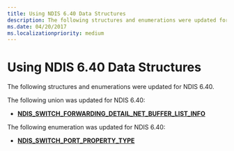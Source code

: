 ```yaml
---
title: Using NDIS 6.40 Data Structures
description: The following structures and enumerations were updated for NDIS 6.40.
ms.date: 04/20/2017
ms.localizationpriority: medium
---
```


# Using NDIS 6.40 Data Structures


The following structures and enumerations were updated for NDIS 6.40.

The following union was updated for NDIS 6.40:

-   [**NDIS\_SWITCH\_FORWARDING\_DETAIL\_NET\_BUFFER\_LIST\_INFO**](/windows-hardware/drivers/ddi/ndis/ns-ndis-_ndis_switch_forwarding_detail_net_buffer_list_info)

The following enumeration was updated for NDIS 6.40:

-   [**NDIS\_SWITCH\_PORT\_PROPERTY\_TYPE**](/windows-hardware/drivers/ddi/ntddndis/ne-ntddndis-_ndis_switch_port_property_type)

 

